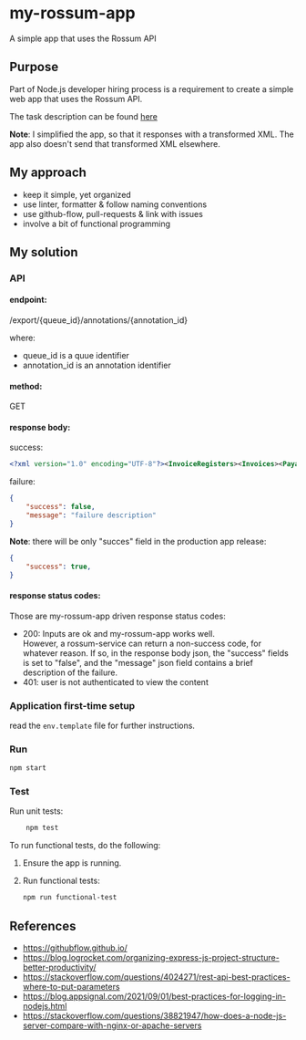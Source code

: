 # my-rossum-app
A simple app that uses the Rossum API

## Purpose

Part of Node.js developer hiring process is a requirement to create a simple web app that uses the Rossum API. 

The task description can be found [here](https://docs.google.com/document/d/1qIeffRqRqgc4kvGC0XvwfA-t_qtGAGXsxxGAjFMv7oU)

__Note__: I simplified the app, so that it responses with a transformed XML. The app also doesn't send that transformed XML elsewhere.

## My approach

- keep it simple, yet organized
- use linter, formatter & follow naming conventions
- use github-flow, pull-requests & link with issues
- involve a bit of functional programming

## My solution

### API

#### endpoint:

/export/{queue_id}/annotations/{annotation_id}

where:
- queue_id is a quue identifier
- annotation_id is an annotation identifier

#### method:

GET

#### response body:
success:
```xml
<?xml version="1.0" encoding="UTF-8"?><InvoiceRegisters><Invoices><Payable><InvoiceNumber>143453775</InvoiceNumber><InvoiceDate>2019-03-01T00:00:00</InvoiceDate><DueDate>2019-03-31T00:00:00</DueDate><TotalAmount>12978.81</TotalAmount><Notes/> ...
```
failure:
```json
{
    "success": false,
    "message": "failure description"
}
```

__Note__: there will be only "succes" field in the production app release:

```json
{
    "success": true,
}
```

#### response status codes:

Those are my-rossum-app driven response status codes:

- 200: Inputs are ok and my-rossum-app works well.\
 However, a rossum-service can return a non-success code, for whatever reason. If so, in the response body json, the "success" fields is set to "false", and the "message" json field contains a brief description of the failure.
- 401: user is not authenticated to view the content

### Application first-time setup

read the `env.template` file for further instructions.

### Run

```bash
npm start
```

### Test

Run unit tests:
```bash
    npm test
```

To run functional tests, do the following:

1. Ensure the app is running.

2. Run functional tests:
    ```bash
    npm run functional-test
    ```


## References

- https://githubflow.github.io/
- https://blog.logrocket.com/organizing-express-js-project-structure-better-productivity/
- https://stackoverflow.com/questions/4024271/rest-api-best-practices-where-to-put-parameters
- https://blog.appsignal.com/2021/09/01/best-practices-for-logging-in-nodejs.html
- https://stackoverflow.com/questions/38821947/how-does-a-node-js-server-compare-with-nginx-or-apache-servers



